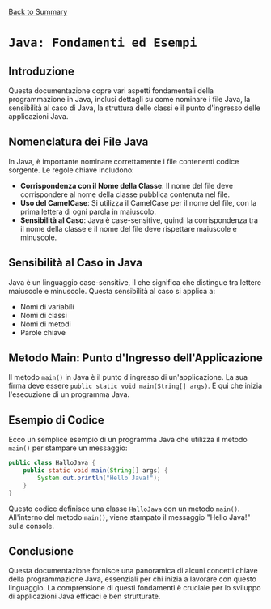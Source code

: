 [Back to Summary](../Summary.md)

# `Java: Fondamenti ed Esempi`

## Introduzione

Questa documentazione copre vari aspetti fondamentali della programmazione in Java, inclusi dettagli su come nominare i file Java, la sensibilità al caso di Java, la struttura delle classi e il punto d'ingresso delle applicazioni Java.

## Nomenclatura dei File Java

In Java, è importante nominare correttamente i file contenenti codice sorgente. Le regole chiave includono:

- **Corrispondenza con il Nome della Classe**: Il nome del file deve corrispondere al nome della classe pubblica contenuta nel file.
- **Uso del CamelCase**: Si utilizza il CamelCase per il nome del file, con la prima lettera di ogni parola in maiuscolo.
- **Sensibilità al Caso**: Java è case-sensitive, quindi la corrispondenza tra il nome della classe e il nome del file deve rispettare maiuscole e minuscole.

## Sensibilità al Caso in Java

Java è un linguaggio case-sensitive, il che significa che distingue tra lettere maiuscole e minuscole. Questa sensibilità al caso si applica a:

- Nomi di variabili
- Nomi di classi
- Nomi di metodi
- Parole chiave

## Metodo Main: Punto d'Ingresso dell'Applicazione

Il metodo `main()` in Java è il punto d'ingresso di un'applicazione. La sua firma deve essere `public static void main(String[] args)`. È qui che inizia l'esecuzione di un programma Java.

## Esempio di Codice

Ecco un semplice esempio di un programma Java che utilizza il metodo `main()` per stampare un messaggio:

```java
public class HalloJava {
    public static void main(String[] args) {
        System.out.println("Hello Java!");
    }
}
```

Questo codice definisce una classe `HalloJava` con un metodo `main()`. All'interno del metodo `main()`, viene stampato il messaggio "Hello Java!" sulla console.

## Conclusione

Questa documentazione fornisce una panoramica di alcuni concetti chiave della programmazione Java, essenziali per chi inizia a lavorare con questo linguaggio. La comprensione di questi fondamenti è cruciale per lo sviluppo di applicazioni Java efficaci e ben strutturate.
